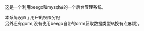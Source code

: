 这是一个利用beego和mysql做的一个后台管理系统。<br/>
<div>本系统设置了用户的权限分配</div>
另外还有gorm,没有使用beego自带的orm(获取数据类型转换有点麻烦)。<br/>
